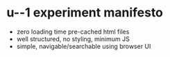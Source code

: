 # u--1 experiment manifesto
- zero loading time pre-cached html files
- well structured, no styling, minimum JS
- simple, navigable/searchable using browser UI

